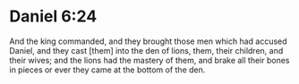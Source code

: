 # Daniel 6:24

And the king commanded, and they brought those men which had accused Daniel, and they cast [them] into the den of lions, them, their children, and their wives; and the lions had the mastery of them, and brake all their bones in pieces or ever they came at the bottom of the den.